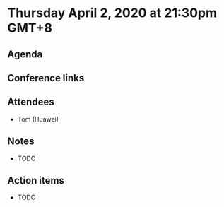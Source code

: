 # Thursday April 2, 2020 at 21:30pm GMT+8

## Agenda

## Conference links

## Attendees 
* Tom (Huawei)

## Notes
* TODO

## Action items
* TODO
